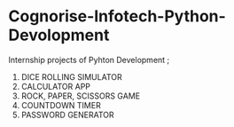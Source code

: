 # Cognorise-Infotech-Python-Devolopment
Internship projects of Pyhton Development ;
1. DICE ROLLING SIMULATOR
2. CALCULATOR APP
3. ROCK, PAPER, SCISSORS GAME
4. COUNTDOWN TIMER
5. PASSWORD GENERATOR


